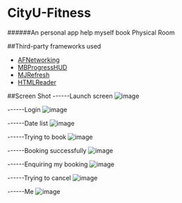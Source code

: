 # CityU-Fitness
######An personal app help myself book Physical Room

##Third-party frameworks used
* [AFNetworking](https://github.com/AFNetworking/AFNetworking)
* [MBProgressHUD](https://github.com/jdg/MBProgressHUD)
* [MJRefresh](https://github.com/CoderMJLee/MJRefresh)
* [HTMLReader](https://github.com/nolanw/HTMLReader)

##Screen Shot
------Launch screen
![image](https://github.com/brookgao/CityU-Fitness/blob/master/ScreenShot/1_launch.png)

------Login 
![image](https://github.com/brookgao/CityU-Fitness/blob/master/ScreenShot/2_login.png)

------Date list
![image](https://github.com/brookgao/CityU-Fitness/blob/master/ScreenShot/3_booingDate.png)

------Trying to book
![image](https://github.com/brookgao/CityU-Fitness/blob/master/ScreenShot/4_tryToBooking.png)

------Booking successfully
![image](https://github.com/brookgao/CityU-Fitness/blob/master/ScreenShot/5_booingSuccess.png)

------Enquiring my booking
![image](https://github.com/brookgao/CityU-Fitness/blob/master/ScreenShot/6_enquire.png)

------Trying to cancel
![image](https://github.com/brookgao/CityU-Fitness/blob/master/ScreenShot/7_cancelBooking.png)

------Me
![image](https://github.com/brookgao/CityU-Fitness/blob/master/ScreenShot/8_me.png)

